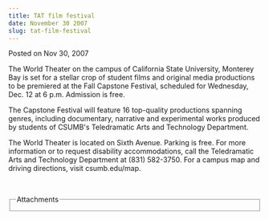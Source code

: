 ```yaml
---
title: TAT film festival
date: November 30 2007
slug: tat-film-festival
---
```


 
<span class="date">Posted on Nov 30, 2007 </span>
<p>
  The World Theater on the campus of California State University, Monterey Bay
  is set for a stellar crop of student films and original media productions to
  be premiered at the Fall Capstone Festival, scheduled for Wednesday, Dec. 12
  at 6 p.m. Admission is free.
</p>
<p>
  The Capstone Festival will feature 16 top-quality productions spanning genres,
  including documentary, narrative and experimental works produced by students
  of CSUMB&apos;s Teledramatic Arts and Technology Department.
</p>
<p>
  The World Theater is located on Sixth Avenue. Parking is free. For more
  information or to request disability accommodations, call the Teledramatic
  Arts and Technology Department at (831) 582-3750. For a campus map and driving
  directions, visit csumb.edu/map.
</p>
<p><br /></p>
<fieldset class="fieldgroup group-attachments">
  <legend>Attachments</legend>
  <div class="field field-type-emvideo field-field-attach-video">
    <div class="field-items">
      <div class="field-item odd">
        <div class="emvideo emvideo-video emvideo-" />
      </div>
    </div>
  </div>
</fieldset>
 
